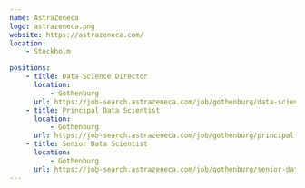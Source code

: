 ```yaml
---
name: AstraZeneca
logo: astrazeneca.png
website: https://astrazeneca.com/
location:
    - Stockholm

positions:
    - title: Data Science Director
      location:
          - Gothenburg
      url: https://job-search.astrazeneca.com/job/gothenburg/data-science-director/7684/8701735
    - title: Principal Data Scientist
      location:
          - Gothenburg
      url: https://job-search.astrazeneca.com/job/gothenburg/principal-data-scientist/7684/8701740
    - title: Senior Data Scientist
      location:
          - Gothenburg
      url: https://job-search.astrazeneca.com/job/gothenburg/senior-data-scientist/7684/8701741
---
```


